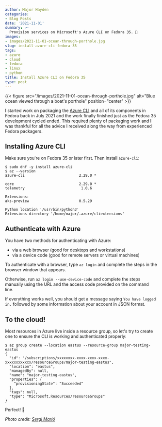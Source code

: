 ```yaml
---
author: Major Hayden
categories:
- Blog Posts
date: '2021-11-01'
summary: >-
  Provision services on Microsoft's Azure CLI on Fedora 35. 💙
images:
- images/2021-11-01-ocean-through-porthole.jpg
slug: install-azure-cli-fedora-35
tags:
- azure
- cloud
- fedora
- linux
- python
title: Install Azure CLI on Fedora 35
type: post
---
```


{{< figure src="/images/2021-11-01-ocean-through-porthole.jpg" alt="Blue ocean viewed through a boat's porthole" position="center" >}}

I started work on packaging the [Azure CLI] and all of its components in Fedora
back in July 2021 and the work finally finished just as the Fedora 35
development cycled ended. This required plenty of packaging work and I was
thankful for all the advice I received along the way from experienced Fedora
packagers.

[Azure CLI]: https://github.com/Azure/azure-cli

## Installing Azure CLI

Make sure you're on Fedora 35 or later first. Then install `azure-cli`:

```console
$ sudo dnf -y install azure-cli
$ az --version
azure-cli                         2.29.0 *

core                              2.29.0 *
telemetry                          1.0.6

Extensions:
aks-preview                       0.5.29

Python location '/usr/bin/python3'
Extensions directory '/home/major/.azure/cliextensions'
```

## Authenticate with Azure

You have two methods for authenticating with Azure:

* via a web browser (good for desktops and workstations)
* via a device code (good for remote servers or virtual machines)

To authenticate with a browser, type `az login` and complete the steps in the
browser window that appears.

Otherwise, run `az login --use-device-code` and complete the steps manually
using the URL and the access code provided on the command line.

If everything works well, you should get a message saying `You have logged in.`
followed by some information about your account in JSON format.

## To the cloud!

Most resources in Azure live inside a resource group, so let's try to create one
to ensure the CLI is working and authenticated properly:

```
$ az group create --location eastus --resource-group major-testing-eastus
{
  "id": "/subscriptions/xxxxxxxx-xxxx-xxxx-xxxx-xxxxxxxxxxxx/resourceGroups/major-testing-eastus",
  "location": "eastus",
  "managedBy": null,
  "name": "major-testing-eastus",
  "properties": {
    "provisioningState": "Succeeded"
  },
  "tags": null,
  "type": "Microsoft.Resources/resourceGroups"
}
```

Perfect! 🎉

*Photo credit: [Sergi Marló](https://unsplash.com/photos/-mMoKrWFBjw)*
